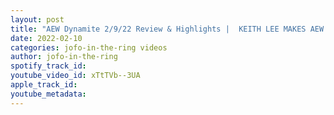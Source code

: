 ```yaml
---
layout: post
title: "AEW Dynamite 2/9/22 Review & Highlights |  KEITH LEE MAKES AEW DEBUT, JAY WHITE & \"FORBIDDEN DOOR\""
date: 2022-02-10
categories: jofo-in-the-ring videos
author: jofo-in-the-ring
spotify_track_id: 
youtube_video_id: xTtTVb--3UA
apple_track_id: 
youtube_metadata: 
---
```

